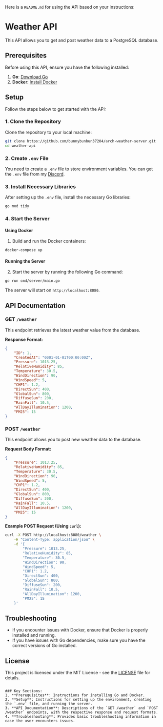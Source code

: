 Here is a `README.md` for using the API based on your instructions:

# Weather API

This API allows you to get and post weather data to a PostgreSQL database. 

## Prerequisites

Before using this API, ensure you have the following installed:

1. **Go**: [Download Go](https://golang.org/dl/)
2. **Docker**: [Install Docker](https://www.docker.com/get-started)

## Setup

Follow the steps below to get started with the API:

### 1. Clone the Repository

Clone the repository to your local machine:

```bash
git clone https://github.com/bunnybunbun37204/arch-weather-server.git
cd weather-api
```

### 2. Create `.env` File

You need to create a `.env` file to store environment variables. You can get the `.env` file from my [Discord](https://discord.com).

### 3. Install Necessary Libraries

After setting up the `.env` file, install the necessary Go libraries:

```bash
go mod tidy
```

### 4. Start the Server

#### Using Docker

1. Build and run the Docker containers:

```bash
docker-compose up
```

#### Running the Server

2. Start the server by running the following Go command:

```bash
go run cmd/server/main.go
```

The server will start on `http://localhost:8080`.

## API Documentation

### GET `/weather`

This endpoint retrieves the latest weather value from the database.

**Response Format:**

```json
{
    "ID": 1,
    "CreatedAt": "0001-01-01T00:00:00Z",
    "Pressure": 1013.25,
    "RelativeHumidity": 85,
    "Temperature": 30.5,
    "WindDirection": 90,
    "WindSpeed": 5,
    "CHP1": 1.2,
    "DirectSun": 400,
    "GlobalSun": 800,
    "DiffuseSun": 200,
    "RainFall": 10.5,
    "AllDayIllumination": 1200,
    "PM25": 15
}
```

### POST `/weather`

This endpoint allows you to post new weather data to the database.

**Request Body Format:**

```json
{
    "Pressure": 1013.25,
    "RelativeHumidity": 85,
    "Temperature": 30.5,
    "WindDirection": 90,
    "WindSpeed": 5,
    "CHP1": 1.2,
    "DirectSun": 400,
    "GlobalSun": 800,
    "DiffuseSun": 200,
    "RainFall": 10.5,
    "AllDayIllumination": 1200,
    "PM25": 15
}
```

**Example POST Request (Using `curl`):**

```bash
curl -X POST http://localhost:8080/weather \
    -H "Content-Type: application/json" \
    -d '{
        "Pressure": 1013.25,
        "RelativeHumidity": 85,
        "Temperature": 30.5,
        "WindDirection": 90,
        "WindSpeed": 5,
        "CHP1": 1.2,
        "DirectSun": 400,
        "GlobalSun": 800,
        "DiffuseSun": 200,
        "RainFall": 10.5,
        "AllDayIllumination": 1200,
        "PM25": 15
    }'
```

## Troubleshooting

- If you encounter issues with Docker, ensure that Docker is properly installed and running.
- If you have issues with Go dependencies, make sure you have the correct versions of Go installed.

## License

This project is licensed under the MIT License - see the [LICENSE](LICENSE) file for details.
```

### Key Sections:
1. **Prerequisites**: Instructions for installing Go and Docker.
2. **Setup**: Instructions for setting up the environment, creating the `.env` file, and running the server.
3. **API Documentation**: Descriptions of the `GET /weather` and `POST /weather` endpoints, with the respective response and request formats.
4. **Troubleshooting**: Provides basic troubleshooting information in case the user encounters issues.